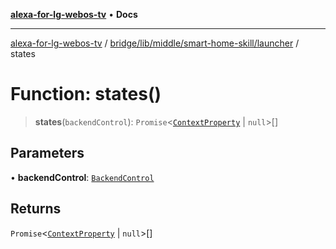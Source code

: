 [**alexa-for-lg-webos-tv**](../../../../../../README.md) • **Docs**

***

[alexa-for-lg-webos-tv](../../../../../../modules.md) / [bridge/lib/middle/smart-home-skill/launcher](../README.md) / states

# Function: states()

> **states**(`backendControl`): `Promise`\<[`ContextProperty`](../../../../../../common/smart-home-skill/response/interfaces/ContextProperty.md) \| `null`\>[]

## Parameters

• **backendControl**: [`BackendControl`](../../../../backend/backend-control/classes/BackendControl.md)

## Returns

`Promise`\<[`ContextProperty`](../../../../../../common/smart-home-skill/response/interfaces/ContextProperty.md) \| `null`\>[]
